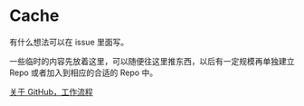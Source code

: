 Cache
=====


有什么想法可以在 issue 里面写。


一些临时的内容先放着这里，可以随便往这里推东西，以后有一定规模再单独建立 Repo 或者加入到相应的合适的 Repo 中。


[关于 GitHub，工作流程](https://github.com/opentf/Cache/wiki/%E5%A6%82%E4%BD%95%E4%BD%BF%E7%94%A8-GitHub-%EF%BC%8C%E5%B7%A5%E4%BD%9C%E6%B5%81%E7%A8%8B%EF%BC%8C%E4%BB%A5%E5%8F%8A%E4%B8%BA%E4%BB%80%E4%B9%88%E8%A6%81%E8%BF%99%E4%B9%88%E9%BA%BB%E7%83%A6)
